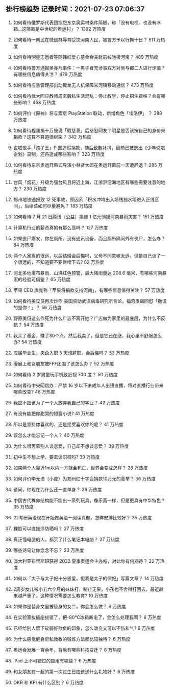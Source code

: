 
## 排行榜趋势 记录时间：2021-07-23 07:06:37
  
  1. 如何看待俄罗斯代表团抱怨东京奥运村条件简陋，称「没有电视、也没有冰箱…这简直是中世纪的奥运村」？ 1392 万热度
    
  2. 如何看待一网民在微信群辱骂受灾河南人民，被警方予以行拘十日？ 511 万热度
    
  3. 如何看待明星志愿者等随韩红爱心基金会亲赴前线驰援河南？ 489 万热度
    
  4. 如何看待警方通报吴亦凡事件：一男子冒充涉事双方对吴与都二人进行诈骗？有哪些信息值得关注？ 479 万热度
    
  5. 如何看待应急管理部出动翼龙无人机保障米河镇移动通信？ 473 万热度
    
  6. 如何看待武大回应教师周玄毅私生活混乱：停止教学，停止招生资格？会有哪些影响？ 468 万热度
    
  7. 如何评价《原神》将与索尼 PlayStation 联动，新增角色「埃洛伊」 ？ 388 万热度
    
  8. 如何看待程潇捐十万被说「假慈善」后怒怼网友？明星是否该按自己的身价来捐款？这算不算道德绑架？ 342 万热度
    
  9. 说唱歌手「孩子王」P 图造假捐款，随后致歉补捐，目前已被退出《少年说唱企划》录制，还将造成哪些影响？ 323 万热度
    
  10. 如何看待东京奥运开幕式导演小林贤太郎在奥运开幕前一天遭辞退？ 285 万热度
    
  11. 台风「烟花」升级为强台风且将近上海，江浙沪沿海地区有哪些需要注意的地方？ 230 万热度
    
  12. 郑州地铁通报致 12 死事故，原因系「积水冲垮出入场线挡水墙进入正线区间」，后续该如何尽量避免？ 183 万热度
    
  13. 如何看待 7 月 21 日腾讯（公益）捐赠 1 亿元驰援河南暴雨灾害？ 151 万热度
    
  14. 计算机行业的薪资真的有那么高吗？ 127 万热度
    
  15. 如果丧尸爆发，你在厕所，没有通讯设备，而且厕所隔间外有丧尸，怎么办？ 84 万热度
    
  16. 两个人家离的很远，以后结婚会后悔吗，父母不同意嫁太远，但是自己谈了一个很远的，不知道要不要继续下去? 82 万热度
    
  17. 河北多地发布暴雨、山洪红色预警，最大降雨量达 208.6 毫米，有哪些河南暴雨的经验可借鉴？ 65 万热度
    
  18. 苹果 CEO 库克称「苹果将捐款支持河南」，有哪些信息值得关注？ 57 万热度
    
  19. 如何看待美议员再次炒作 美国资助武汉病毒研究所言论，福奇发飙回怼「撒谎的是你！」？ 56 万热度
    
  20. 野原美伢这么作死为什么广志不离开她？广志做为家里的最底层，为什么不反抗？ 54 万热度
    
  21. 我买了基金，赚了30个点，然后我卖了，但是它还在涨，我心里不舒服怎么办? 54 万热度
    
  22. 应届毕业生，央企入职 5 天想辞职，会后悔吗？ 53 万热度
    
  23. 漫展上和女朋友被FFF团围了该怎么办？ 52 万热度
    
  24. 如何看待 2 岁男童玩手机致近视 700 度？ 50 万热度
    
  25. 如何看待中央网信办：严禁 16 岁以下未成年人出镜直播，将对直播行业带来哪些改变? 46 万热度
    
  26. 我应不应该为了一个人放弃我自己的学业？ 42 万热度
    
  27. 有没有能把你甜哭的短篇小说? 41 万热度
    
  28. 所以是坚持你喜欢的，还是接受喜欢你的呢？ 41 万热度
    
  29. 该怎么才能忘记一个人？ 40 万热度
    
  30. 为什么很羡慕别人谈恋爱，自己却不想谈恋爱？ 39 万热度
    
  31. 初中生不想上学，要去读职校吗? 39 万热度
    
  32. 如果两个人靠近1m以内一方就会死亡，世界会变成怎样？ 38 万热度
    
  33. 如何评价李元浩（小虎）为郑州红十字会捐款10万元的善举？ 36 万热度
    
  34. 请问，你现在为什么还一直单身？ 36 万热度
    
  35. 中国古代榫卯结构能不能出一系列玩具，像乐高一样，但是更具有中华特色？ 35 万热度
    
  36. 22考研英语现在开始做英语一阅读真题，怎样安排比较好？ 35 万热度
    
  37. 裸脸可以直接涂防晒吗？ 27 万热度
    
  38. 真正懂电脑的人，都买了什么笔记本电脑？ 27 万热度
    
  39. 哪些诗句让你念念不忘？ 23 万热度
    
  40. 澳大利亚布里斯班获得 2032 夏季奥运会主办权，对此你有何期待？ 22 万热度
    
  41. 如何以「太子与太子妃十分恩爱，但我是太子的侧妃」写篇文章？ 14 万热度
    
  42. 2周岁女儿被小五六个月的妹妹打，制止无果，小孩也不舍得打回去，最近越来越严重了，这种情况需要怎么教育? 10 万热度
    
  43. 如果你是替身文里被替身的女二，你会怎么做？ 6 万热度
    
  44. 在实验室拔插座拔错了，把-80℃冰箱断电了，会怎么处理我啊？ 6 万热度
    
  45. 已经给别人留下软弱好欺负的印象，怎么改变又可以不伤和气? 6 万热度
    
  46. 为什么感觉健身房私教教的锻炼方法都比较独特？ 6 万热度
    
  47. 奥运会发展一百余年，背后有哪些科技变迁？ 6 万热度
    
  48. iPad 上不可错过的应用有哪些？ 6 万热度
    
  49. 和女朋友在一起的第一次过生日应该送什么礼物好？ 6 万热度
    
  50. OKR 和 KPI 有什么区别？ 6 万热度
    